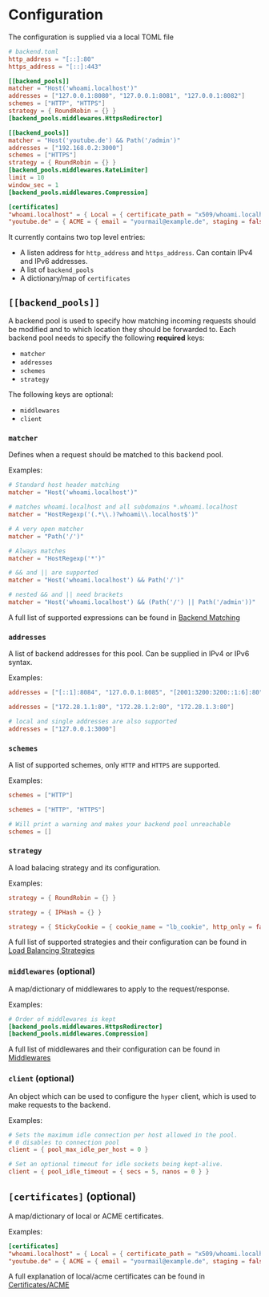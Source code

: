 # Configuration

The configuration is supplied via a local TOML file

```toml
# backend.toml
http_address = "[::]:80"
https_address = "[::]:443"

[[backend_pools]]
matcher = "Host('whoami.localhost')"
addresses = ["127.0.0.1:8080", "127.0.0.1:8081", "127.0.0.1:8082"]
schemes = ["HTTP", "HTTPS"]
strategy = { RoundRobin = {} }
[backend_pools.middlewares.HttpsRedirector]

[[backend_pools]]
matcher = "Host('youtube.de') && Path('/admin')"
addresses = ["192.168.0.2:3000"]
schemes = ["HTTPS"]
strategy = { RoundRobin = {} }
[backend_pools.middlewares.RateLimiter]
limit = 10
window_sec = 1
[backend_pools.middlewares.Compression]

[certificates]
"whoami.localhost" = { Local = { certificate_path = "x509/whoami.localhost.cer", private_key_path = "x509/whoami.localhost.key" } }
"youtube.de" = { ACME = { email = "yourmail@example.de", staging = false, alt_names = [], persist_dir = "./certificates" } }
```

It currently contains two top level entries:

- A listen address for `http_address` and `https_address`. Can contain IPv4 and IPv6 addresses.
- A list of `backend_pools`
- A dictionary/map of `certificates`

## `[[backend_pools]]`

A backend pool is used to specify how matching incoming requests should be modified and to which location they should be forwarded to. Each backend pool needs to specify the following **required** keys:

- `matcher`
- `addresses`
- `schemes`
- `strategy`

The following keys are optional:

- `middlewares`
- `client`

### `matcher`

Defines when a request should be matched to this backend pool.

Examples:

```toml
# Standard host header matching
matcher = "Host('whoami.localhost')"

# matches whoami.localhost and all subdomains *.whoami.localhost
matcher = "HostRegexp('(.*\\.)?whoami\\.localhost$')"

# A very open matcher
matcher = "Path('/')"

# Always matches
matcher = "HostRegexp('*')"

# && and || are supported
matcher = "Host('whoami.localhost') && Path('/')"

# nested && and || need brackets
matcher = "Host('whoami.localhost') && (Path('/') || Path('/admin'))"
```

A full list of supported expressions can be found in [Backend Matching](backend_matching.md)

### `addresses`

A list of backend addresses for this pool. Can be supplied in IPv4 or IPv6 syntax.

Examples:

```toml
addresses = ["[::1]:8084", "127.0.0.1:8085", "[2001:3200:3200::1:6]:80"]

addresses = ["172.28.1.1:80", "172.28.1.2:80", "172.28.1.3:80"]

# local and single addresses are also supported
addresses = ["127.0.0.1:3000"]
```

### `schemes`

A list of supported schemes, only `HTTP` and `HTTPS` are supported.

Examples:

```toml
schemes = ["HTTP"]

schemes = ["HTTP", "HTTPS"]

# Will print a warning and makes your backend pool unreachable
schemes = []
```

### `strategy`

A load balacing strategy and its configuration.

Examples:

```toml
strategy = { RoundRobin = {} }

strategy = { IPHash = {} }

strategy = { StickyCookie = { cookie_name = "lb_cookie", http_only = false, secure = false, same_site = { Lax = {} }, inner = { RoundRobin = {} } } }
```

A full list of supported strategies and their configuration can be found in [Load Balancing Strategies](lb_strategies.md)

### `middlewares` (optional)

A map/dictionary of middlewares to apply to the request/response.

Examples:

```toml
# Order of middlewares is kept
[backend_pools.middlewares.HttpsRedirector]
[backend_pools.middlewares.Compression]
```

A full list of middlewares and their configuration can be found in [Middlewares](middlewares.md)

### `client` (optional)

An object which can be used to configure the `hyper` client, which is used to make requests to the backend.

Examples:

```toml
# Sets the maximum idle connection per host allowed in the pool.
# 0 disables to connection pool
client = { pool_max_idle_per_host = 0 }

# Set an optional timeout for idle sockets being kept-alive.
client = { pool_idle_timeout = { secs = 5, nanos = 0 } }
```

## `[certificates]` (optional)

A map/dictionary of local or ACME certificates.

Examples:

```toml
[certificates]
"whoami.localhost" = { Local = { certificate_path = "x509/whoami.localhost.cer", private_key_path = "x509/whoami.localhost.key" } }
"youtube.de" = { ACME = { email = "yourmail@example.de", staging = false, alt_names = [], persist_dir = "./certificates" } }
```

A full explanation of local/acme certificates can be found in [Certificates/ACME](certificates.md)
